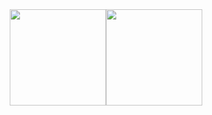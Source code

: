 <div align="center"> <img height="170px" src="https://github-readme-stats.vercel.app/api?username=guojiongwei&hide_border=true&show_icons=trueline_height=22&theme=white&locale=cn" /><img height="170px" src="https://github-readme-stats.vercel.app/api/top-langs/?username=guojiongwei&hide_border=true&layout=compact&langs_count=6&theme=white&locale=cn" />  </div>
